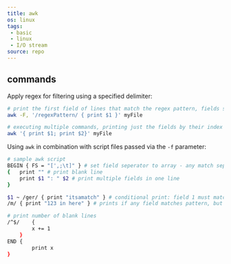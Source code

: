 ```yaml
---
title: awk
os: linux
tags:
 - basic
 - linux
 - I/O stream
source: repo
---
```


## commands

Apply regex for filtering using a specified delimiter:

```bash
# print the first field of lines that match the regex pattern, fields seperated by a comma
awk -F, '/regexPattern/ { print $1 }' myFile

# executing multiple commands, printing just the fields by their index using std-delimiter
awk '{ print $1; print $2}' myFile
```

Using `awk` in combination with script files passed via the `-f` parameter:

```bash
# sample awk script
BEGIN { FS = "[',;\t]" } # set field seperator to array - any match seperates the field
{	print "" # print blank line
	print $1 ": " $2 # print multiple fields in one line
}

$1 ~ /ger/ { print "itsamatch" } # conditional print: field 1 must match regex pattern 
/m/ { print "123 in here" } # prints if any field matches pattern, but only once per line

# print number of blank lines
/^$/	{
		x += 1
	}
END {
		print x
}
```